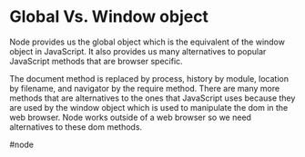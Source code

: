 # Global Vs. Window object
Node provides us the global object which is the equivalent of the window object in JavaScript. It also provides us many alternatives to popular JavaScript methods that are browser specific.

The document method is replaced by process, history by module, location by filename, and navigator by the require method. There are many more methods that are alternatives to the ones that JavaScript uses because they are used by the window object which is used to manipulate the dom in the web browser. Node works outside of a web browser so we need alternatives to these dom methods.

#node 